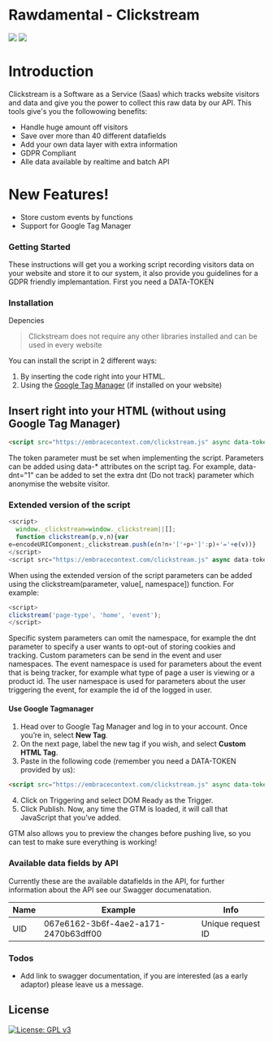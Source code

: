 # Rawdamental - Clickstream
[![](https://forthebadge.com/images/badges/made-with-javascript.svg)]() [![](https://forthebadge.com/images/badges/built-with-love.svg)](https://www.rawdamental.com)

# Introduction

Clickstream is a Software as a Service (Saas) which tracks website visitors and data and give you the power to collect this raw data by our API. This tools give's you the followowing benefits: 

  - Handle huge amount off visitors 
  - Save over more than 40 different datafields
  - Add your own data layer with extra information
  - GDPR Compliant
  - Alle data available by realtime and batch API

# New Features!

  - Store custom events by functions
  - Support for Google Tag Manager

### Getting Started

These instructions will get you a working script recording visitors data on your website and store it to our system, it also provide you guidelines for a GDPR friendly implemantation. First you need a DATA-TOKEN 

### Installation
Depencies
> Clickstream does not require any other libraries installed and can be used in every website

You can install the script in 2 different ways:
1. By inserting the code right into your HTML.
2. Using the [Google Tag Manager](https://marketingplatform.google.com/intl/nl/about/tag-manager/) (if installed on your website)

## Insert right into your HTML (without using Google Tag Manager)
```html
<script src="https://embracecontext.com/clickstream.js" async data-token="XXX"></script>
```
The token parameter must be set when implementing the script. Parameters can be added using data-* attributes on the script tag. For example, data-dnt="1" can be added to set the extra dnt (Do not track) parameter which anonymise the website visitor.

### Extended version of the script
```javascript
<script>
  window._clickstream=window._clickstream||[];
  function clickstream(p,v,n){var
e=encodeURIComponent;_clickstream.push(e(n?n+'['+p+']':p)+'='+e(v))}
</script>
<script src="https://embracecontext.com/clickstream.js" async data-token="XXX"></script>
```
When using the extended version of the script parameters can be added using the clickstream(parameter, value[, namespace]) function. For example:

```javascript 
<script>
clickstream('page-type', 'home', 'event');
</script>
```

Specific system parameters can omit the namespace, for example the dnt parameter to specify a user wants to opt-out of storing cookies and tracking. Custom parameters can be send in the event and user namespaces. The event namespace is used for parameters about the event that is being tracker, for example what type of page a user is viewing or a product id. The user namespace is used for parameters about the user triggering the event, for example the id of the logged in user.

#### Use Google Tagmanager
1. Head over to Google Tag Manager and log in to your account. Once you’re in, select **New Tag**.
2. On the next page, label the new tag if you wish, and select **Custom HTML Tag**.
3. Paste in the following code (remember you need a DATA-TOKEN provided by us):
```html
<script src="https://embracecontext.com/clickstream.js" async data-token="XXX"></script>
```
4. Click on Triggering and select DOM Ready as the Trigger.
5. Click Publish. Now, any time the GTM is loaded, it will call that JavaScript that you’ve added.

GTM also allows you to preview the changes before pushing live, so you can test to make sure everything is working!

### Available data fields by API

Currently these are the available datafields in the API, for further information about the API see our Swagger documenatation.

| Name | Example | Info
| ------ | ------ | ------ |
| UID | 067e6162-3b6f-4ae2-a171-2470b63dff00 | Unique request ID

### Todos

 - Add link to swagger documentation, if you are interested (as a early adaptor) please leave us a message. 

License
----
[![License: GPL v3](https://img.shields.io/badge/License-GPLv3-blue.svg)](https://www.gnu.org/licenses/gpl-3.0)

